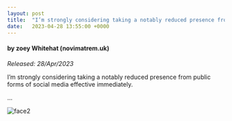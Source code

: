 ```yaml
---
layout: post
title:  "I’m strongly considering taking a notably reduced presence from public forms of social media effective immediately."
date:   2023-04-28 13:55:00 +0000
---
```

#### by zoey Whitehat (novimatrem.uk)
*Released: 28/Apr/2023*

I’m strongly considering taking a notably reduced presence from public forms of social media effective immediately.

...

![face2](https://gitlab.com/Novimatrem/blog/-/raw/master/face2.png)

